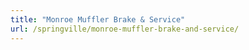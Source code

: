 ```yaml
---
title: "Monroe Muffler Brake & Service"
url: /springville/monroe-muffler-brake-and-service/
---
```

